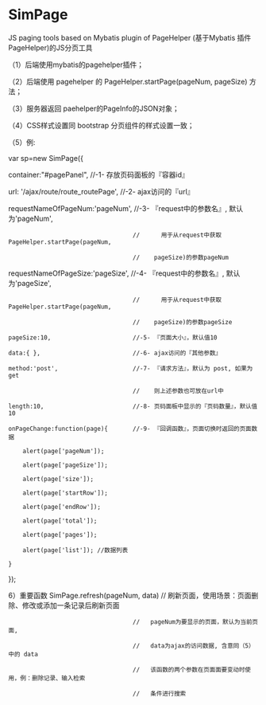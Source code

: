 # SimPage
JS paging tools based on Mybatis plugin of PageHelper (基于Mybatis 插件 PageHelper)的JS分页工具

（1）后端使用mybatis的pagehelper插件；

（2）后端使用 pagehelper 的 PageHelper.startPage(pageNum, pageSize) 方法；

（3）服务器返回 paehelper的PageInfo的JSON对象；

（4）CSS样式设置同 bootstrap 分页组件的样式设置一致；

（5）例:

  <!-- JS代码 -->

  var sp=new SimPage({

  container:"#pagePanel",              //-1- 存放页码面板的『容器id』

  url: '/ajax/route/route_routePage',  //-2- ajax访问的『url』 

  requestNameOfPageNum:'pageNum',      //-3- 『request中的参数名』, 默认为'pageNum',

                                       //	   用于从request中获取PageHelper.startPage(pageNum, 

                                       //    pageSize)的参数pageNum 

  requestNameOfPageSize:'pageSize',    //-4- 『request中的参数名』, 默认为'pageSize', 

                                       //	   用于从request中获取PageHelper.startPage(pageNum, 

                                       //    pageSize)的参数pageSize 

    pageSize:10,                       //-5- 『页面大小』，默认值10

    data:{ },                          //-6- ajax访问的『其他参数』

    method:'post',                     //-7- 『请求方法』，默认为 post, 如果为 get 

                                       //    则上述参数也可放在url中 

    length:10,                         //-8- 页码面板中显示的『页码数量』，默认值10

    onPageChange:function(page){       //-9- 『回调函数』，页面切换时返回的页面数据

        alert(page['pageNum']);

        alert(page['pageSize']);

        alert(page['size']);

        alert(page['startRow']);

        alert(page['endRow']);

        alert(page['total']);

        alert(page['pages']);

        alert(page['list']); //数据列表

    }

 });

  <!-- HTML代码 -->

  <div id="pagePanel"></div>

6）重要函数
  SimPage.refresh(pageNum, data)       //   刷新页面，使用场景：页面删除、修改或添加一条记录后刷新页面

                                       //   pageNum为要显示的页面，默认为当前页面, 

                                       //   data为ajax的访问数据, 含意同（5）中的 data

                                       //   该函数的两个参数在页面面要变动时使用，例：删除记录、输入检索

                                       //   条件进行搜索 
